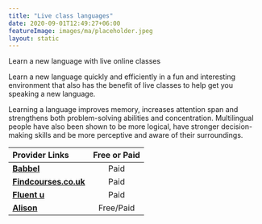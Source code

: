 ```yaml
---
title: "Live class languages"
date: 2020-09-01T12:49:27+06:00
featureImage: images/ma/placeholder.jpeg
layout: static
---
```


Learn a new language with live online classes

Learn a new language quickly and efficiently in a fun and interesting environment that also has the benefit of live classes to help get you speaking a new language.

Learning a language improves memory, increases attention span and strengthens both problem-solving abilities and concentration. Multilingual people have also been shown to be more logical, have stronger decision-making skills and be more perceptive and aware of their surroundings.

| Provider Links      | Free or Paid  |  
| :-----------          | :--------------:      |  
| [**Babbel**](https://www.babbel.com/en/magazine/which-language-should-you-learn-quiz) | Paid | 
| [**Findcourses.co.uk**](https://www.findcourses.co.uk/search/language-training-courses) | Paid | 
| [**Fluent u**](https://www.fluentu.com/) | Paid | 
| [**Alison**](https://alison.com/courses/language) | Free/Paid | 
  

<br/><br/>






